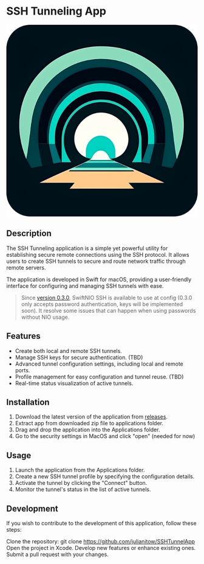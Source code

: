 # SSH Tunneling App

![Application Logo](logo.png)

## Description

The SSH Tunneling application is a simple yet powerful utility for establishing secure remote connections using the SSH protocol. It allows users to create SSH tunnels to secure and route network traffic through remote servers.

The application is developed in Swift for macOS, providing a user-friendly interface for configuring and managing SSH tunnels with ease.

> Since [version 0.3.0](https://github.com/julianitow/SSHTunnelApp/releases/tag/v0.3.0), SwiftNIO SSH is available to use at config (0.3.0 only accepts password authentication, keys will be implemented soon). It resolve some issues that can happen when using passwords without NIO usage.

## Features

- Create both local and remote SSH tunnels.
- Manage SSH keys for secure authentication. (TBD)
- Advanced tunnel configuration settings, including local and remote ports.
- Profile management for easy configuration and tunnel reuse. (TBD)
- Real-time status visualization of active tunnels.

## Installation

1. Download the latest version of the application from [releases](https://github.com/julianitow/SSHTunnelApp/releases).
2. Extract app from downloaded zip file to applications folder. 
3. Drag and drop the application into the Applications folder.
4. Go to the security settings in MacOS and click "open" (needed for now)

## Usage

1. Launch the application from the Applications folder.
2. Create a new SSH tunnel profile by specifying the configuration details.
3. Activate the tunnel by clicking the "Connect" button.
4. Monitor the tunnel's status in the list of active tunnels.

## Development

If you wish to contribute to the development of this application, follow these steps:

Clone the repository: git clone https://github.com/julianitow/SSHTunnelApp
Open the project in Xcode.
Develop new features or enhance existing ones.
Submit a pull request with your changes.
